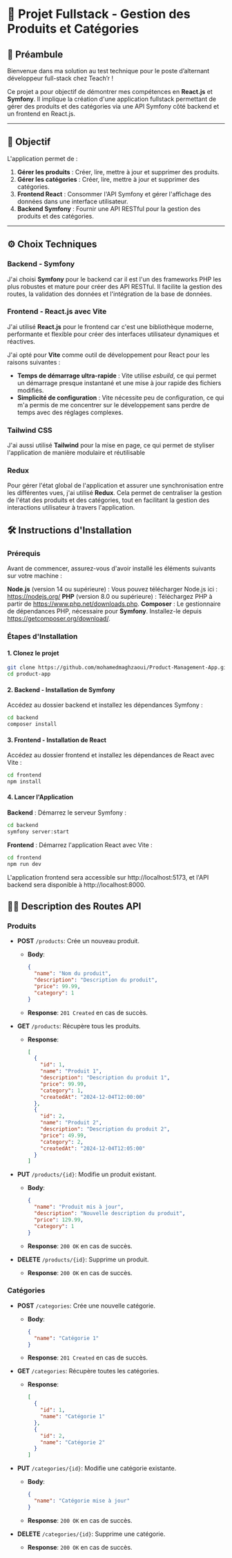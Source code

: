 # 🚀 **Projet Fullstack - Gestion des Produits et Catégories** 

## 📜 **Préambule**

Bienvenue dans ma solution au test technique pour le poste d’alternant développeur full-stack chez Teach’r !

Ce projet a pour objectif de démontrer mes compétences en **React.js** et **Symfony**. Il implique la création d'une application fullstack permettant de gérer des produits et des catégories via une API Symfony côté backend et un frontend en React.js.

---

## 🎯 **Objectif**

L'application permet de :
1. **Gérer les produits** : Créer, lire, mettre à jour et supprimer des produits.
2. **Gérer les catégories** : Créer, lire, mettre à jour et supprimer des catégories.
3. **Frontend React** : Consommer l'API Symfony et gérer l'affichage des données dans une interface utilisateur.
4. **Backend Symfony** : Fournir une API RESTful pour la gestion des produits et des catégories.

---

## ⚙️ **Choix Techniques**

### **Backend - Symfony** 

J'ai choisi **Symfony** pour le backend car il est l'un des frameworks PHP les plus robustes et mature pour créer des API RESTful. Il facilite la gestion des routes, la validation des données et l'intégration de la base de données. 

### **Frontend - React.js avec Vite**

J'ai utilisé **React.js** pour le frontend car c'est une bibliothèque moderne, performante et flexible pour créer des interfaces utilisateur dynamiques et réactives. 

J'ai opté pour **Vite** comme outil de développement pour React pour les raisons suivantes :
- **Temps de démarrage ultra-rapide** : Vite utilise *esbuild*, ce qui permet un démarrage presque instantané et une mise à jour rapide des fichiers modifiés.
- **Simplicité de configuration** : Vite nécessite peu de configuration, ce qui m'a permis de me concentrer sur le développement sans perdre de temps avec des réglages complexes.
### **Tailwind CSS**
J'ai aussi utilisé **Tailwind** pour la mise en page, ce qui permet de styliser l'application de manière modulaire et réutilisable 
### **Redux**
Pour gérer l'état global de l'application et assurer une synchronisation entre les différentes vues, j'ai utilisé **Redux**. Cela permet de centraliser la gestion de l'état des produits et des catégories, tout en facilitant la gestion des interactions utilisateur à travers l'application.
## 🛠  **Instructions d'Installation**
### Prérequis
Avant de commencer, assurez-vous d'avoir installé les éléments suivants sur votre machine :

**Node.js** (version 14 ou supérieure) : Vous pouvez télécharger Node.js ici : https://nodejs.org/
**PHP** (version 8.0 ou supérieure) : Téléchargez PHP à partir de https://www.php.net/downloads.php.
**Composer** : Le gestionnaire de dépendances PHP, nécessaire pour **Symfony**. Installez-le depuis https://getcomposer.org/download/.

### Étapes d'Installation
#### 1. Clonez le projet
```bash
git clone https://github.com/mohamedmaghzaoui/Product-Management-App.git
cd product-app
```
#### 2. Backend - Installation de Symfony
Accédez au dossier backend et installez les dépendances Symfony :
```bash
cd backend
composer install
```
#### 3. Frontend - Installation de React
Accédez au dossier frontend et installez les dépendances de React avec Vite :
```bash
cd frontend
npm install
```
#### 4. Lancer l'Application
**Backend** : Démarrez le serveur Symfony :
```bash
cd backend
symfony server:start
```
**Frontend** : Démarrez l'application React avec Vite :
```bash
cd frontend
npm run dev
```

L'application frontend sera accessible sur http://localhost:5173, et l'API backend sera disponible à http://localhost:8000.

## 🧑‍💻 **Description des Routes API**

### **Produits**

- **POST** `/products`: Crée un nouveau produit.
  - **Body**:
    ```json
    { 
      "name": "Nom du produit", 
      "description": "Description du produit", 
      "price": 99.99, 
      "category": 1 
    }
    ```
  - **Response**: `201 Created` en cas de succès.

- **GET** `/products`: Récupère tous les produits.
  - **Response**: 
    ```json
    [
      {
        "id": 1,
        "name": "Produit 1",
        "description": "Description du produit 1",
        "price": 99.99,
        "category": 1,
        "createdAt": "2024-12-04T12:00:00"
      },
      {
        "id": 2,
        "name": "Produit 2",
        "description": "Description du produit 2",
        "price": 49.99,
        "category": 2,
        "createdAt": "2024-12-04T12:05:00"
      }
    ]
    ```

- **PUT** `/products/{id}`: Modifie un produit existant.
  - **Body**:
    ```json
    { 
      "name": "Produit mis à jour", 
      "description": "Nouvelle description du produit", 
      "price": 129.99, 
      "category": 1 
    }
    ```
  - **Response**: `200 OK` en cas de succès.

- **DELETE** `/products/{id}`: Supprime un produit.
  - **Response**: `200 OK` en cas de succès.

### **Catégories**

- **POST** `/categories`: Crée une nouvelle catégorie.
  - **Body**:
    ```json
    { 
      "name": "Catégorie 1" 
    }
    ```
  - **Response**: `201 Created` en cas de succès.

- **GET** `/categories`: Récupère toutes les catégories.
  - **Response**: 
    ```json
    [
      {
        "id": 1,
        "name": "Catégorie 1"
      },
      {
        "id": 2,
        "name": "Catégorie 2"
      }
    ]
    ```

- **PUT** `/categories/{id}`: Modifie une catégorie existante.
  - **Body**:
    ```json
    { 
      "name": "Catégorie mise à jour" 
    }
    ```
  - **Response**: `200 OK` en cas de succès.

- **DELETE** `/categories/{id}`: Supprime une catégorie.
  - **Response**: `200 OK` en cas de succès.
